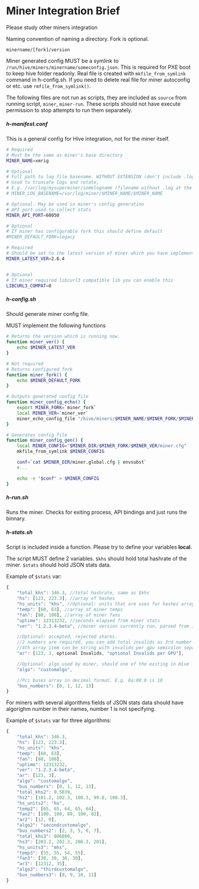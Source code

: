 # Miner Integration Brief

Please study other miners integration

Naming convention of naming a directory. Fork is optional.
```
minername/[fork]/version
```


Miner generated config MUST be a symlink to `/run/hive/miners/minername/someconfig.json`.
This is required for PXE boot to keep hive folder readonly.
Real file is created with `mkfile_from_symlink` command in h-config.sh.
If you need to delete real file for miner autoconfig or etc. use `rmfile_from_symlink()`.


The following files are not run as scripts, they are included as `source` from running script, `miner`, `miner-run`.
These scripts should not have execute permission to stop attempts to run them separately.

##### h-manifest.conf
This is a general config for Hive integration, not for the miner itself.
```bash
# Required
# Must be the same as miner's base directory
MINER_NAME=xmrig

# Optional
# Full path to log file basename. WITHOUT EXTENSION (don't include .log at the end)
# Used to truncate logs and rotate,
# E.g. /var/log/mysuperminer/somelogname (filename without .log at the end)
# MINER_LOG_BASENAME=/var/log/miner/$MINER_NAME/$MINER_NAME

# Optional. May be used in miner's config generatino
# API port used to collect stats
MINER_API_PORT=60050

# Optional
# If miner has configurable fork this should define default
#MINER_DEFAULT_FORK=legacy

# Required
# Should be set to the latest version of miner which you have implemented
MINER_LATEST_VER=2.6.4


# Optional
# If miner required libcurl3 compatible lib you can enable this
LIBCURL3_COMPAT=0
```

##### h-config.sh
Should generate miner config file.

MUST implement the following functions
```bash
# Returns the version which is running now.
function miner_ver() {
	echo $MINER_LATEST_VER
}

# Not required
# Returns configured fork
function miner_fork() {
	echo $MINER_DEFAULT_FORK
}

# Outputs generated config file
function miner_config_echo() {
	export MINER_FORK=`miner_fork`
	local MINER_VER=`miner_ver`
	miner_echo_config_file "/hive/miners/$MINER_NAME/$MINER_FORK/$MINER_VER/miner.cfg"
}

# Generates config file
function miner_config_gen() {
	local MINER_CONFIG="$MINER_DIR/$MINER_FORK/$MINER_VER/miner.cfg"
	mkfile_from_symlink $MINER_CONFIG

	conf=`cat $MINER_DIR/miner.global.cfg | envsubst`
	#...

	echo -e "$conf" > $MINER_CONFIG
}
```


##### h-run.sh
Runs the miner. Checks for exiting process, API bindings and just runs the binnary.



##### h-stats.sh
Script is included inside a function.
Please try to define your variables **local**.

The script MUST define 2 variables.
`$khs` should hold total hashrate of the miner.
`$stats` should hold JSON stats data.


Example of `$stats` var:
```javascript
{
	"total_khs": 346.3, //total hashrate, same as $khs
	"hs": [123, 223.3], //array of hashes
	"hs_units": "khs", //Optional: units that are uses for hashes array, "hs", "khs", "mhs", ... Default "khs".   
	"temp": [60, 63], //array of miner temps
	"fan": [80, 100], //array of miner fans
	"uptime": 12313232, //seconds elapsed from miner stats
	"ver": "1.2.3.4-beta", //miner version currently run, parsed from it's API or manifest

	//Optional: accepted, rejected shares.
	//2 numbers are required, you can add total invalids as 3rd number
	//4th array item can be string with invalids per gpu semicolon separated in order or bus_numbers, e.g. "0;1;0;5" where 5 is for 13th pci bus
	"ar": [123, 3, optional Invalids, "optional Invalids per GPU"],

	//Optional: algo used by miner, should one of the exiting in Hive
	"algo": "customalgo",

	//Pci buses array in decimal format. E.g. 0a:00.0 is 10
	"bus_numbers": [0, 1, 12, 13]
}
```

For miners with several algorithms fields of JSON stats data should have algorighm number in their names, number 1 is not specifying.

Example of `$stats` var for three algorithms:
```javascript
{
	"total_khs": 346.3,
	"hs": [123, 223.3],
	"hs_units": "khs",
	"temp": [60, 63],
	"fan": [80, 100],
	"uptime": 12313232,
	"ver": "1.2.3.4-beta",
	"ar": [123, 3],
	"algo": "customalgo",
	"bus_numbers": [0, 1, 12, 13],
	"total_khs2": 0.5039,
	"hs2": [101.2, 102.3, 100.3, 99.8, 100.3],
	"hs_units2": "hs",
	"temp2": [65, 65, 64, 65, 64],
	"fan2": [100, 100, 80, 100, 82],
	"ar2": [12, 0],
	"algo2": "secondcustomalgo",
	"bus_numbers2": [2, 3, 5, 6, 7],
	"total_khs3": 806800,
	"hs3": [203.2, 202.3, 200.3, 201],
	"hs_units3": "mhs",
	"temp3": [55, 55, 54, 55],
	"fan3": [30, 30, 30, 30],
	"ar3": [12312, 35],
	"algo3": "thirdcustomalgo",
	"bus_numbers3": [8, 9, 10, 11]
}
```
